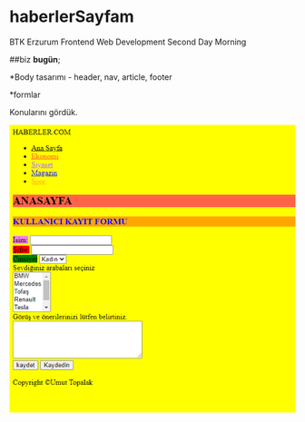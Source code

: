 # haberlerSayfam
BTK Erzurum Frontend Web Development Second Day Morning

##biz **bugün**;

*Body tasarımı - header, nav, article, footer

*formlar

Konularını gördük.

![](websitesi.PNG)

